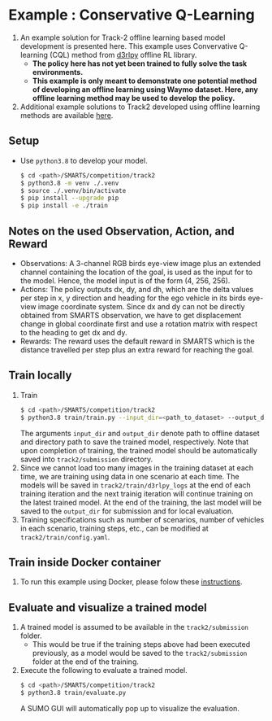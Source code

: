 # Example : Conservative Q-Learning
1. An example solution for Track-2 offline learning based model development is presented here. This example uses Convervative Q-learning (CQL) method from [d3rlpy](https://github.com/takuseno/d3rlpy) offline RL library.
    + **The policy here has not yet been trained to fully solve the task environments.**
    + **This example is only meant to demonstrate one potential method of developing an offline learning using Waymo dataset. Here, any offline learning method may be used to develop the policy.**
1. Additional example solutions to Track2 developed using offline learning methods are available [here](https://github.com/smarts-project/smarts-project.rl/tree/master/neurips2022).

## Setup
+ Use `python3.8` to develop your model.
    ```bash
    $ cd <path>/SMARTS/competition/track2
    $ python3.8 -m venv ./.venv
    $ source ./.venv/bin/activate
    $ pip install --upgrade pip
    $ pip install -e ./train
    ```

## Notes on the used Observation, Action, and Reward
+ Observations: A 3-channel RGB birds eye-view image plus an extended channel containing the location of the goal, is used as the input for to the model. Hence, the model input is of the form (4, 256, 256).
+ Actions: The policy outputs dx, dy, and dh, which are the delta values per step in x, y direction and heading for the ego vehicle in its birds eye-view image coordinate system. Since dx and dy can not be directly obtained from SMARTS observation, we have to get displacement change in global coordinate first and use a rotation matrix with respect to the heading to get dx and dy.
+ Rewards: The reward uses the default reward in SMARTS which is the distance travelled per step plus an extra reward for reaching the goal.

## Train locally
1. Train
    ```bash
    $ cd <path>/SMARTS/competition/track2
    $ python3.8 train/train.py --input_dir=<path_to_dataset> --output_dir=<path>/SMARTS/competition/track2/submission/
    ```
    The arguments `input_dir` and `output_dir` denote path to offline dataset and directory path to save the trained model, respectively. Note that upon completion of training, the trained model should be automatically saved into `track2/submission` directory.
1. Since we cannot load too many images in the training dataset at each time, we are training using data in one scenario at each time. The models will be saved in `track2/train/d3rlpy_logs` at the end of each training iteration and the next trainig iteration will continue training on the latest trained model. At the end of the training, the last model will be saved to the `output_dir` for submission and for local evaluation.
1. Training specifications such as number of scenarios, number of vehicles in each scenario, training steps, etc., can be modified at `track2/train/config.yaml`.

## Train inside Docker container
1. To run this example using Docker, please folow these [instructions](../README.md#dockerfile-dockerhub-training-and-evaluation).

## Evaluate and visualize a trained model
1. A trained model is assumed to be available in the `track2/submission` folder. 
    + This would be true if the training steps above had been executed previously, as a model would be saved to the `track2/submission` folder at the end of the training. 
1. Execute the following to evaluate a trained model.
    ```bash
    $ cd <path>/SMARTS/competition/track2
    $ python3.8 train/evaluate.py
    ```
    A SUMO GUI will automatically pop up to visualize the evaluation.